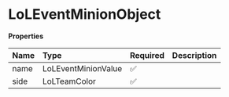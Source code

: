 # LoLEventMinionObject

**Properties**

| Name | Type                | Required | Description |
| :--- | :------------------ | :------- | :---------- |
| name | LoLEventMinionValue | ✅       |             |
| side | LoLTeamColor        | ✅       |             |
